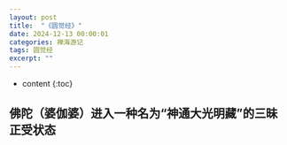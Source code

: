 ```yaml
---
layout: post
title:  "《圆觉经》"
date: 2024-12-13 00:00:01
categories: 禅海游记
tags: 圆觉经
excerpt: ""
---
```


* content
{:toc}


## 佛陀（婆伽婆）进入一种名为“神通大光明藏”的三昧正受状态



